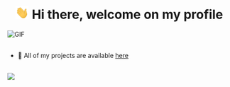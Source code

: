 
<h1 align="center"><img src="https://raw.githubusercontent.com/ABSphreak/ABSphreak/master/gifs/Hi.gif" width="30px" /> Hi there, welcome on my profile </h1>

<div>
<img align="left" alt="GIF" src="https://www.gifcen.com/wp-content/uploads/2021/08/-4.gif" width="125px"/>
</div>
<br>
<br>

  <div>

- 🌌 All of my projects are available  [here](https://github.com/wlhmmxrtz?tab=repositories)

</div>

<br>
    <img src="https://github-readme-stats.vercel.app/api?username=wlhmmxrtz&count_private=true&show_icons=true&theme=synthwave&locale=en&include_all_commits=true&custom_title=wlhmmxrtz's%20Github%20Stats&hide=issues"> 
</div>
<br>
<br>
<div>
<br>
<br>
</br>
</br>
</br>
</br>
</br>

